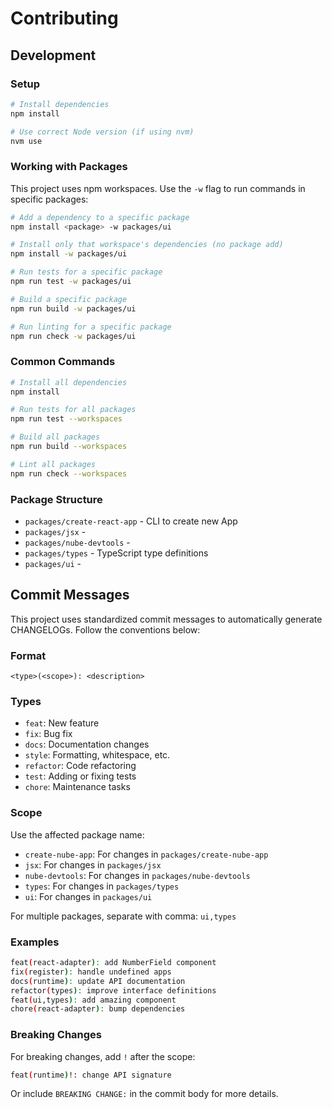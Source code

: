# Contributing

## Development

### Setup

```bash
# Install dependencies
npm install

# Use correct Node version (if using nvm)
nvm use
```

### Working with Packages

This project uses npm workspaces. Use the `-w` flag to run commands in specific packages:

```bash
# Add a dependency to a specific package
npm install <package> -w packages/ui

# Install only that workspace's dependencies (no package add)
npm install -w packages/ui

# Run tests for a specific package
npm run test -w packages/ui

# Build a specific package
npm run build -w packages/ui

# Run linting for a specific package
npm run check -w packages/ui
```

### Common Commands

```bash
# Install all dependencies
npm install

# Run tests for all packages
npm run test --workspaces

# Build all packages
npm run build --workspaces

# Lint all packages
npm run check --workspaces
```

### Package Structure

- `packages/create-react-app` - CLI to create new App
- `packages/jsx` - 
- `packages/nube-devtools` - 
- `packages/types` - TypeScript type definitions
- `packages/ui` - 

## Commit Messages

This project uses standardized commit messages to automatically generate CHANGELOGs. Follow the conventions below:

### Format

```
<type>(<scope>): <description>
```

### Types

- `feat`: New feature
- `fix`: Bug fix
- `docs`: Documentation changes
- `style`: Formatting, whitespace, etc.
- `refactor`: Code refactoring
- `test`: Adding or fixing tests
- `chore`: Maintenance tasks

### Scope

Use the affected package name:

- `create-nube-app`: For changes in `packages/create-nube-app`
- `jsx`: For changes in `packages/jsx`
- `nube-devtools`: For changes in `packages/nube-devtools`
- `types`: For changes in `packages/types`
- `ui`: For changes in `packages/ui`

For multiple packages, separate with comma: `ui,types`

### Examples

```bash
feat(react-adapter): add NumberField component
fix(register): handle undefined apps
docs(runtime): update API documentation
refactor(types): improve interface definitions
feat(ui,types): add amazing component
chore(react-adapter): bump dependencies
```

### Breaking Changes

For breaking changes, add `!` after the scope:

```bash
feat(runtime)!: change API signature
```

Or include `BREAKING CHANGE:` in the commit body for more details.